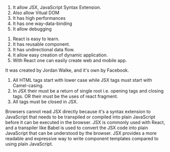 <!-- QUESTION TWO -->
<!-- Five significant of React are: -->
1. It allow JSX, JavaScript Syntax Extension.
2. Also allow Vitual DOM
3. It has high performances
4. It has one way-data-binding
5. It allow debugging


<!-- QUESTION THREE -->
<!-- Five advantages of React are: -->
1. React is easy to learn.
2. It has reusable component.
3. It has undirectional data flow.
4. It allow easy creation of dynamic application.
5. With React one can easily create web and mobile app.


<!-- QUESTION FOUR -->
It was created by Jordan Walke, and it's own by Facebook. 


<!-- QUESTION FIVE -->
<!-- Three notable diffrence between HTML and JSX are: -->
1. All HTML tags start with lower case while JSX tags must start with Camel-casing.
2. In JSX their must be a return of single root i.e. opening tags and closing tags. 
OR their must be the uses of react fragment.
3. All tags must be closed in JSX.


<!-- QUESTION SIX -->
<!-- Browser can't read JSX because -->
Browsers cannot read JSX directly because it's a syntax extension to JavaScript that needs to be transpiled or compiled into plain JavaScript before it can be executed in the browser. JSX is commonly used with React, and a transpiler like Babel is used to convert the JSX code into plain JavaScript that can be understood by the browser. JSX provides a more readable and expressive way to write component templates compared to using plain JavaScript.
